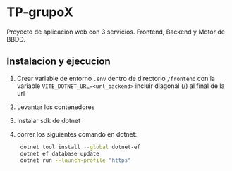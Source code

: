 # TP-grupoX

Proyecto de aplicacion web con 3 servicios. Frontend, Backend y Motor de BBDD.

## Instalacion y ejecucion

1. Crear variable de entorno `.env` dentro de directorio `/frontend` con la variable `VITE_DOTNET_URL=<url_backend>` incluir diagonal (/) al final de la url
2. Levantar los contenedores
3. Instalar sdk de dotnet
4. correr los siguientes comando en dotnet:

   ```sh
    dotnet tool install --global dotnet-ef
    dotnet ef database update
    dotnet run --launch-profile "https"
   ```
